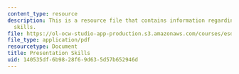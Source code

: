```yaml
---
content_type: resource
description: This is a resource file that contains information regarding presentation
  skills.
file: https://ol-ocw-studio-app-production.s3.amazonaws.com/courses/esd-051j-engineering-innovation-and-design-fall-2012/140535df6b9828f69d635d57b652946d_MITESD_051JF12_Lec14_1.pdf
file_type: application/pdf
resourcetype: Document
title: Presentation Skills
uid: 140535df-6b98-28f6-9d63-5d57b652946d
---
```

